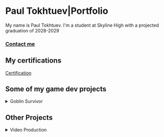 # Paul Tokhtuev|Portfolio
My name is Paul Tokhtuev. I'm a student at Skyline High with a projected graduation of 2028-2029
### [Contact me](mailto:masterpaul562@gmail.com)
## My certifications 
[Certification](https://github.com/Masterpaul562/PaulTokhtuev-Portfolio/blob/main/Doc/Paul%20Tokhtuev_Game%20Development%20Fundamentals_12132024.pdf)
## Some of my game dev projects
<details> 
  <summary>Goblin Survivor</summary>
An unfinished demo for my game dev 1 class. The premise was to create something like Vampire Survivor. We used Processing to create it. My job on the team was coding, so I created the enemy and projectile logic

  
 [Game](https://github.com/Masterpaul562/gamedevteam3)
 
  
[Enemy](https://github.com/Masterpaul562/gamedevteam3/blob/main/src/GoblinSurvivor/Enemy.pde)
  
[Projectile](https://github.com/Masterpaul562/gamedevteam3/blob/main/src/GoblinSurvivor/Projectile.pde)
  
![Example](https://github.com/user-attachments/assets/8130b81b-2845-40ff-9e15-cf82af3bc646)
</details>

  ## Other Projects
  
<details> 
  

  
  <summary>Video Production</summary>
  
#### Projects I made for my Video Production class. I work with a team to gather footage and did all the editing in the videos below. I learned the basics of Premiere Pro and how to import and export the files needed to make videos. 


  A video that is supposed to spotlight the stage crew that is here at Skyline. 
  
[Watch](https://drive.google.com/file/d/1uQE4hhBP7PsaYfUbe0ks8hiXNjcjFIl6/view?usp=sharing)

A short outro piece that was planned to play at the end of video announcements. Shows who did what to produce the announcements.   

[Watch](https://drive.google.com/file/d/1FS4eVfCzRmqkWVNlYJe1lpM0wAxW9A1f/view?usp=sharing)
</details>
